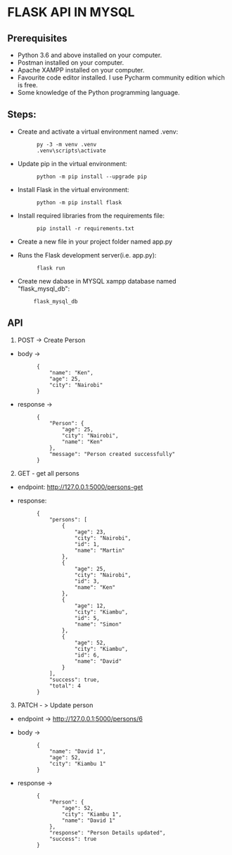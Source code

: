 # FLASK API IN MYSQL 
## Prerequisites
- Python 3.6 and above installed on your computer.
- Postman installed on your computer.
- Apache XAMPP installed on your computer.
- Favourite code editor installed. I use Pycharm community edition which is free.
- Some knowledge of the Python programming language.  
## Steps:
- Create and activate a virtual environment named .venv:

           
            py -3 -m venv .venv
            .venv\scripts\activate
- Update pip in the virtual environment:


            python -m pip install --upgrade pip
- Install Flask in the virtual environment:

            python -m pip install flask
- Install required libraries from the requirements file:

            pip install -r requirements.txt
- Create a new file in your project folder named app.py
- Runs the Flask development server(i.e. app.py):

            flask run
 - Create new dabase in MYSQL xampp database named "flask_mysql_db":

            flask_mysql_db

## API
1. POST -> Create Person
- body ->

            {
                "name": "Ken",
                "age": 25,
                "city": "Nairobi"
            }
- response ->

            {
                "Person": {
                    "age": 25,
                    "city": "Nairobi",
                    "name": "Ken"
                },
                "message": "Person created successfully"
            }

2. GET - get all persons
- endpoint: http://127.0.0.1:5000/persons-get
- response:

            {
                "persons": [
                    {
                        "age": 23,
                        "city": "Nairobi",
                        "id": 1,
                        "name": "Martin"
                    },
                    {
                        "age": 25,
                        "city": "Nairobi",
                        "id": 3,
                        "name": "Ken"
                    },
                    {
                        "age": 12,
                        "city": "Kiambu",
                        "id": 5,
                        "name": "Simon"
                    },
                    {
                        "age": 52,
                        "city": "Kiambu",
                        "id": 6,
                        "name": "David"
                    }
                ],
                "success": true,
                "total": 4
            }

3. PATCH - > Update person 
- endpoint -> http://127.0.0.1:5000/persons/6
- body ->

            {
                "name": "David 1",
                "age": 52,
                "city": "Kiambu 1"
            }
- response ->

            {
                "Person": {
                    "age": 52,
                    "city": "Kiambu 1",
                    "name": "David 1"
                },
                "response": "Person Details updated",
                "success": true
            }